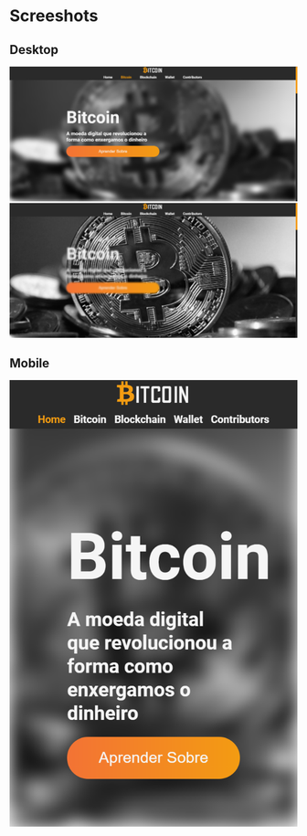 # Screeshots
## Desktop
![desktop 1](screenshots/desktopDemo1.png)
![desktop 2](screenshots/desktopDemo2.png)

## Mobile
![mobile](screenshots/mobileDemo.png)
